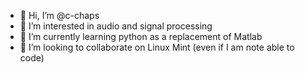 - 👋 Hi, I’m @c-chaps
- 👀 I’m interested in audio and signal processing
- 🌱 I’m currently learning python as a replacement of Matlab
- 💞️ I’m looking to collaborate on Linux Mint (even if I am note able to code)

<!---
c-chaps/c-chaps is a ✨ special ✨ repository because its `README.md` (this file) appears on your GitHub profile.
You can click the Preview link to take a look at your changes.
--->
